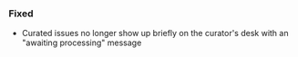 ### Fixed

- Curated issues no longer show up briefly on the curator's desk with an
  "awaiting processing" message
